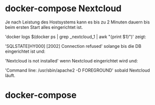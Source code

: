 # docker-compose Nextcloud

Je nach Leistung des Hostsystems kann es bis zu 2 Minuten dauern bis beim ersten Start alles eingerichtet ist.

'docker logs $(docker ps | grep _nextcloud_1 | awk "{print \$1}")' zeigt:

'SQLSTATE[HY000] [2002] Connection refused' solange bis die DB eingerichtet ist und:

'Nextcloud is not installed' wenn Nextcloud eingerichtet wird und:

'Command line: /usr/sbin/apache2 -D FOREGROUND' sobald Nextcloud läuft.

# docker-compose
